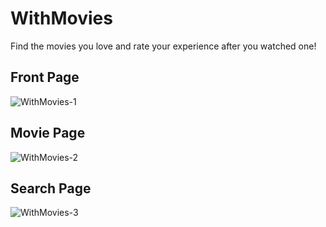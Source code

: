 # WithMovies
Find the movies you love and rate your experience after you watched one!

Front Page
-
![WithMovies-1](https://github.com/Woetroer/WithMovies/assets/92635454/c206036d-2206-41eb-95de-68ff6db5c2b0)

Movie Page
-
![WithMovies-2](https://github.com/Woetroer/WithMovies/assets/92635454/1bcb01ec-4aa6-4c58-89ef-d9e835307b9d)

Search Page
-
![WithMovies-3](https://github.com/Woetroer/WithMovies/assets/92635454/0f9623d7-2570-4e2c-a4b5-94871983b0a3)

